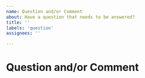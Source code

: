 ```yaml
---
name: Question and/or Comment
about: Have a question that needs to be answered?
title: ''
labels: 'question'
assignees: ''

---
```

# Question and/or Comment
